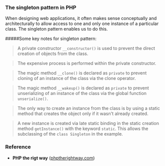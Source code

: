 ### The singleton pattern in PHP
When designing web applications, it often makes sense conceptually and architecturally to allow access to one and only one instance of a particular class. The singleton pattern enables us to do this.

#####Some key notes for  singleton pattern:
>A private constructor `__constructor()` is used to prevent the direct creation of objects from the class.

>The expensive process is performed within the private constructor.

>The magic method `__clone()` is declared as `private` to prevent cloning of an instance of the class via the clone operator.

>The magic method `__wakeup()` is declared as `private` to prevent unserializing of an instance of the class via the global function `unserialize()`.

>The only way to create an instance from the class is by using a static method that creates the object only if it wasn't already created.

>A new instance is created via late static binding in the static creation method `getInstance()` with the keyword `static`. This allows the subclassing of the `class Singleton` in the example.

### Reference
* **PHP the rigt way** ([phptherightway.com](https://phptherightway.com/pages/Design-Patterns.html#singleton))